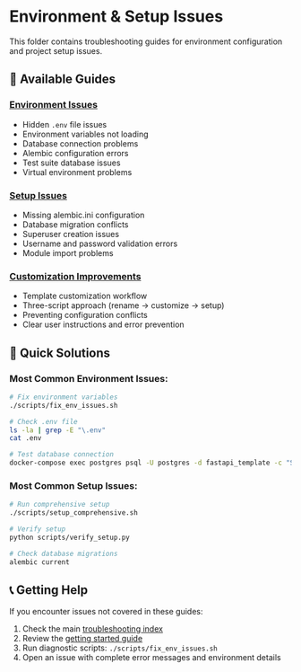 # Environment & Setup Issues

This folder contains troubleshooting guides for environment configuration and project setup issues.

## 📁 Available Guides

### **[Environment Issues](./environment-issues.md)**
- Hidden `.env` file issues
- Environment variables not loading
- Database connection problems
- Alembic configuration errors
- Test suite database issues
- Virtual environment problems

### **[Setup Issues](./setup-issues.md)**
- Missing alembic.ini configuration
- Database migration conflicts
- Superuser creation issues
- Username and password validation errors
- Module import problems

### **[Customization Improvements](./customization_improvements.md)**
- Template customization workflow
- Three-script approach (rename → customize → setup)
- Preventing configuration conflicts
- Clear user instructions and error prevention

## 🚀 Quick Solutions

### Most Common Environment Issues:
```bash
# Fix environment variables
./scripts/fix_env_issues.sh

# Check .env file
ls -la | grep -E "\.env"
cat .env

# Test database connection
docker-compose exec postgres psql -U postgres -d fastapi_template -c "SELECT 1;"
```

### Most Common Setup Issues:
```bash
# Run comprehensive setup
./scripts/setup_comprehensive.sh

# Verify setup
python scripts/verify_setup.py

# Check database migrations
alembic current
```

## 📞 Getting Help

If you encounter issues not covered in these guides:
1. Check the main [troubleshooting index](../TROUBLESHOOTING_README.md)
2. Review the [getting started guide](../../tutorials/getting-started.md)
3. Run diagnostic scripts: `./scripts/fix_env_issues.sh`
4. Open an issue with complete error messages and environment details
